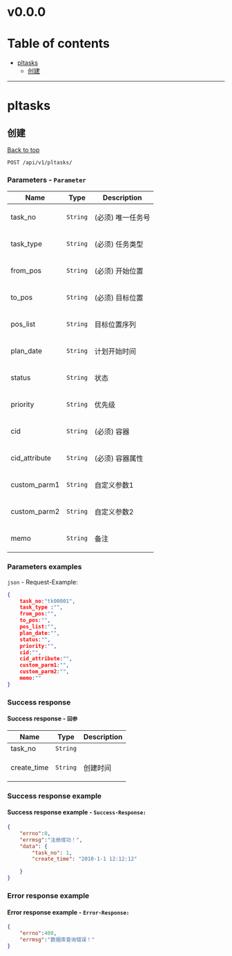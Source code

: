 <a name="top"></a>
#  v0.0.0



# Table of contents

- [pltasks](#pltasks)
  - [创建](#创建)

___


# <a name='pltasks'></a> pltasks

## <a name='创建'></a> 创建
[Back to top](#top)

```
POST /api/v1/pltasks/
```

### Parameters - `Parameter`

| Name     | Type       | Description                           |
|----------|------------|---------------------------------------|
| task_no | `String` | <p>(必须)    唯一任务号</p> |
| task_type | `String` | <p>(必须)    任务类型</p> |
| from_pos | `String` | <p>(必须)    开始位置</p> |
| to_pos | `String` | <p>(必须)    目标位置</p> |
| pos_list | `String` | <p>目标位置序列</p> |
| plan_date | `String` | <p>计划开始时间</p> |
| status | `String` | <p>状态</p> |
| priority | `String` | <p>优先级</p> |
| cid | `String` | <p>(必须)       容器</p> |
| cid_attribute | `String` | <p>(必须)  容器属性</p> |
| custom_parm1 | `String` | <p>自定义参数1</p> |
| custom_parm2 | `String` | <p>自定义参数2</p> |
| memo | `String` | <p>备注</p> |

### Parameters examples
`json` - Request-Example:

```json
{
    task_no:"tk00001",
    task_type :"",
    from_pos:"",
    to_pos:"",
    pos_list:"",
    plan_date:"",  
    status:"",
    priority:"",
    cid:"",
    cid_attribute:"", 
    custom_parm1:"",
    custom_parm2:"",
    memo:""
}
```

### Success response

#### Success response - `回参`

| Name     | Type       | Description                           |
|----------|------------|---------------------------------------|
| task_no | `String` |  |
| create_time | `String` | <p>创建时间</p> |

### Success response example

#### Success response example - `Success-Response:`

```json
{
    "errno":0,
    "errmsg":"注册成功！",
    "data": {
        "task_no": 1,
        "create_time": "2010-1-1 12:12:12"

    }
}
```

### Error response example

#### Error response example - `Error-Response:`

```json
{
    "errno":400,
    "errmsg":"数据库查询错误！"
}
```

